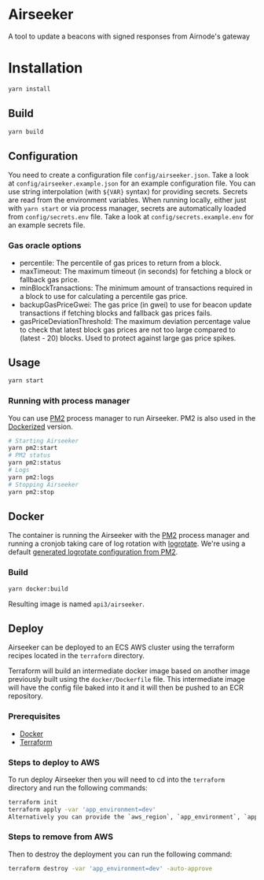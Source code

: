 # Airseeker

A tool to update a beacons with signed responses from Airnode's gateway

# Installation

```sh
yarn install
```

## Build

```sh
yarn build
```

## Configuration

You need to create a configuration file `config/airseeker.json`. Take a look at `config/airseeker.example.json` for an
example configuration file. You can use string interpolation (with `${VAR}` syntax) for providing secrets. Secrets are
read from the environment variables. When running locally, either just with `yarn start` or via process manager, secrets
are automatically loaded from `config/secrets.env` file. Take a look at `config/secrets.example.env` for an example
secrets file.

### Gas oracle options

- percentile: The percentile of gas prices to return from a block.
- maxTimeout: The maximum timeout (in seconds) for fetching a block or fallback gas price.
- minBlockTransactions: The minimum amount of transactions required in a block to use for calculating a percentile gas
  price.
- backupGasPriceGwei: The gas price (in gwei) to use for beacon update transactions if fetching blocks and fallback gas
  prices fails.
- gasPriceDeviationThreshold: The maximum deviation percentage value to check that latest block gas prices are not too
  large compared to (latest - 20) blocks. Used to protect against large gas price spikes.

## Usage

```sh
yarn start
```

### Running with process manager

You can use [PM2](https://pm2.keymetrics.io/) process manager to run Airseeker. PM2 is also used in the
[Dockerized](#docker) version.

```sh
# Starting Airseeker
yarn pm2:start
# PM2 status
yarn pm2:status
# Logs
yarn pm2:logs
# Stopping Airseeker
yarn pm2:stop
```

## Docker

The container is running the Airseeker with the [PM2](https://pm2.keymetrics.io/) process manager and running a cronjob
taking care of log rotation with [logrotate](https://linux.die.net/man/8/logrotate). We're using a default
[generated logrotate configuration from PM2](https://pm2.keymetrics.io/docs/usage/log-management/#setting-up-a-native-logrotate).

### Build

```sh
yarn docker:build
```

Resulting image is named `api3/airseeker`.

## Deploy

Airseeker can be deployed to an ECS AWS cluster using the terraform recipes located in the `terraform` directory.

Terraform will build an intermediate docker image based on another image previously built using the `docker/Dockerfile`
file. This intermediate image will have the config file baked into it and it will then be pushed to an ECR repository.

### Prerequisites

- [Docker](https://docs.docker.com/)
- [Terraform](https://www.terraform.io/)

### Steps to deploy to AWS

To run deploy Airseeker then you will need to cd into the `terraform` directory and run the following commands:

```sh
terraform init
terraform apply -var 'app_environment=dev'
Alternatively you can provide the `aws_region`, `app_environment`, `app_docker_image`, etc as arguments to the `terraform apply` command.
```

### Steps to remove from AWS

Then to destroy the deployment you can run the following command:

```sh
terraform destroy -var 'app_environment=dev' -auto-approve
```
